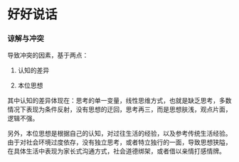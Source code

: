 # 好好说话

### 谅解与冲突

导致冲突的因素，基于两点：

1. 认知的差异

2. 本位思想

其中认知的差异体现在：思考的单一变量，线性思维方式，也就是缺乏思考，多数情况下表现为条件反射，没有思想的迂回，思考再三，而是思想肤浅，观点片面，逻辑不强。

另外，本位思想是根据自己的认知，对过往生活的经验，以及参考传统生活经验。由于对社会环境过度依存，没有独立思考，或者特立独行的一面，导致思想狭隘，在具体生活中表现为家长式沟通方式，社会道德绑架，或者借以亲情打感情牌。


